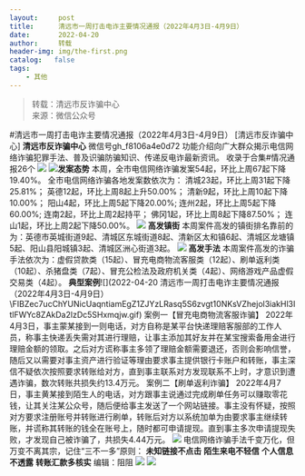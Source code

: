 ```yaml
---
layout:     post
title:      清远市一周打击电诈主要情况通报（2022年4月3日-4月9日）
date:       2022-04-20
author:     转载
header-img: img/the-first.png
catalog:   false
tags:
    - 其他
---
```


<blockquote><p>转载：清远市反诈骗中心<br>
来源：微信公众号</p></blockquote>

#清远市一周打击电诈主要情况通报（2022年4月3日-4月9日）
[清远市反诈骗中心]
**清远市反诈骗中心**
微信号gh_f8106a4e0d72
功能介绍向广大群众揭示电信网络诈骗犯罪手法、普及识骗防骗知识、传递反电诈最新资讯。
收录于合集#情况通报26个
![]({{site.baseurl}}/postimg/3CxTSiafadcic5zyXUfbXLUClzlpaoknCpV4bErPg2kuuS97hoJJbNCtFOVZ9X0j5W26HDaregC5kibiaLGl8CPr9A.gif)
![]({{site.baseurl}}/postimg/FIBZec7ucChYUNicUaqntiamEgZ1ZJYzLRasq5S6zvgt10NKsVZhejol3iakHl3ItlFWYc8ZAkDa2lzDc5SHxmqjw.gif)**发案态势**
本周，全市电信网络诈骗发案54起，环比上周67起下降19.40%。
全市电信网络诈骗各地发案数依次为：
清城23起，环比上周31起下降25.81%；
英德12起，环比上周8起上升50.00%；
清新9起，环比上周10起下降10.00%；
阳山4起，环比上周5起下降20.00%;
连州2起，环比上周5起下降60.00%;
连南2起，环比上周2起持平；
佛冈1起，环比上周8起下降87.50%；
连山1起，环比上周2起下降50.00%。
![]({{site.baseurl}}/postimg/FIBZec7ucChYUNicUaqntiamEgZ1ZJYzLRasq5S6zvgt10NKsVZhejol3iakHl3ItlFWYc8ZAkDa2lzDc5SHxmqjw.gif)
**高发镇街**
本周案件高发的镇街排名靠前的为：英德市英城街道9起、清城区东城街道8起、清新区太和镇6起、清城区龙塘镇5起、阳山县阳城镇3起、清城区洲心街道3起。
![]({{site.baseurl}}/postimg/FIBZec7ucChYUNicUaqntiamEgZ1ZJYzLRasq5S6zvgt10NKsVZhejol3iakHl3ItlFWYc8ZAkDa2lzDc5SHxmqjw.gif)
**高发手法**
本周案件高发的诈骗手法依次为：虚假贷款类（15起）、冒充电商物流客服类（12起）、刷单返利类（10起）、杀猪盘类（7起）、冒充公检法及政府机关类（4起）、网络游戏产品虚假交易类（4起）。
**典型案例**![](2022-04-20
清远市一周打击电诈主要情况通报（2022年4月3日-4月9日）\\FIBZec7ucChYUNicUaqntiamEgZ1ZJYzLRasq5S6zvgt10NKsVZhejol3iakHl3ItlFWYc8ZAkDa2lzDc5SHxmqjw.gif)
案例一【冒充电商物流客服诈骗】
2022年4月3日，事主蒙某接到一则电话，对方自称是某平台快递理赔客服部的工作人员，称事主快递丢失需对其进行理赔，让事主添加其好友并在某宝搜索备用金进行理赔金额的领取。之后对方谎称事主多领了理赔金额需要退还，否则会影响信誉，随后又以需要对事主资产进行验证等理由要求事主提供银行卡账户和转账，事主深信不疑依次按照要求转账给对方，直到事主联系对方发现联系不上时，才意识到遭遇诈骗，数次转账共损失约13.4万元。
案例二【刷单返利诈骗】
2022年4月7日，事主黄某接到陌生人的电话，对方跟事主说通过完成刷单任务可以赚取零花钱，让其关注某公众号，随后便给事主发送了一个网站链接。事主没有怀疑，按照对方要求注册账号并转账进行刷单，转账后对方以系统加单为由要求事主继续转账，并谎称其转账的钱全在账号上，随时都可申请提现。直到事主多次申请提现失败，才发现自己被诈骗了，共损失4.44万元。
![]({{site.baseurl}}/postimg/3CxTSiafadcicSrq1TuCGjeg2XR8pkWTQy35zoTPIMPXzr1WuAj8qB3ZcbcVDsHhONZTzWhicTwzmQkTa4MDFcIyg.png)
电信网络诈骗手法千变万化，但万变不离其宗，记住“三不一多”原则：
**未知链接不点击**
**陌生来电不轻信**
**个人信息不透露**
**转账汇款多核实**
编辑：阻阻
![]({{site.baseurl}}/postimg/SUycX2yckdJ5YVVCpDYl0c5CbMTO3KgBTesbSxe5zKHlm2GQsTWAFTgswCXscN6Y9vuJHFcE77orSK7ClzYOdg.jpeg)
![]({{site.baseurl}}/postimg/3CxTSiafadcic5zyXUfbXLUClzlpaoknCpErldQhhamfG7KH1qHGrr3icT9iaAoE1B4noSO7EewO2k8fys5pMuaoog.gif)
